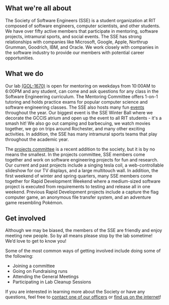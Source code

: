 What we're all about
--------------------

The Society of Software Engineers (SSE) is a student organization at RIT composed
of software engineers, computer scientists, and other students. We have over
fifty active members that participate in mentoring, software projects, intramural
sports, and social events. The SSE has strong relationships with companies like
Microsoft, Google, Apple, Northrup Grumman, Goodrich, IBM, and Oracle. We work
closely with companies in the software industry to provide our members with
potential career opportunities.


What we do
----------

Our lab [(GOL-1670)](https://maps.rit.edu/?zoom=20&lat=43.08384053670899&lng=-77.67983857233527) is open for mentoring on weekdays from 10:00AM to 6:00PM
and any student, can come and ask questions for any class in the Software
Engineering curriculum. The Mentoring Committee offers 1-on-1 tutoring and
holds practice exams for popular computer science and software engineering classes.  The SSE also hosts many fun [events](/events) throughout the year. Our biggest event is
the SSE Winter Ball where we decorate the GCCIS atrium and open up the event to all RIT
students - it's a smash hit! We also go out camping and barbecuing, we watch movies
together, we go on trips around Rochester, and many other exciting activities.
In addition, the SSE has many intramural sports teams that play throughout the academic year.

The [projects committee](/projects) is a recent addition to the society, but it is by no
means the smallest. In the projects committee, SSE members come together and work on
software engineering projects for fun and research. Our current and past projects include a singing tesla coil, a web-controllable slideshow for our TV displays, and a large multitouch wall. In addition, the first weekend of winter and spring quarters,
many SSE members come together for Rapid Development Weekend where a medium-sized
software project is executed from requirements to testing and release all in one
weekend. Previous Rapid Development projects include a capture the flag computer
game, an anonymous file transfer system, and an adventure game resembling Pokémon.


Get involved
------------

Although we may be biased, the members of the SSE are friendly and enjoy
meeting new people. So by all means please stop by the lab sometime!
We’d love to get to know you!

Some of the most common ways of getting involved include doing some of the following:

* Joining a committee
* Going on Fundraising runs
* Attending the General Meetings
* Participating in Lab Cleanup Sessions

If you are interested in learning more about the Society or have any
questions, feel free to [contact one of our officers](/officers) or [find us on the internet](/social)!
